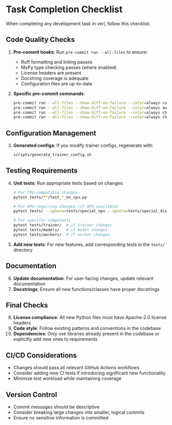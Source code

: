 # Task Completion Checklist

When completing any development task in verl, follow this checklist:

## Code Quality Checks
1. **Pre-commit hooks**: Run `pre-commit run --all-files` to ensure:
   - Ruff formatting and linting passes
   - MyPy type checking passes (where enabled)
   - License headers are present
   - Docstring coverage is adequate
   - Configuration files are up-to-date

2. **Specific pre-commit commands**:
   ```bash
   pre-commit run --all-files --show-diff-on-failure --color=always ruff
   pre-commit run --all-files --show-diff-on-failure --color=always autogen-trainer-cfg
   pre-commit run --all-files --show-diff-on-failure --color=always check-docstrings
   pre-commit run --all-files --show-diff-on-failure --color=always check-license
   ```

## Configuration Management
3. **Generated configs**: If you modify trainer configs, regenerate with:
   ```bash
   scripts/generate_trainer_config.sh
   ```

## Testing Requirements
4. **Unit tests**: Run appropriate tests based on changes:
   ```bash
   # For CPU-compatible changes
   pytest tests/**/test_*_on_cpu.py
   
   # For GPU-requiring changes (if GPU available)
   pytest tests/ --ignore=tests/special_npu --ignore=tests/special_distributed --ignore=tests/special_e2e
   
   # For specific components
   pytest tests/trainer/  # if trainer changes
   pytest tests/models/   # if model changes
   pytest tests/workers/  # if worker changes
   ```

5. **Add new tests**: For new features, add corresponding tests in the `tests/` directory

## Documentation
6. **Update documentation**: For user-facing changes, update relevant documentation
7. **Docstrings**: Ensure all new functions/classes have proper docstrings

## Final Checks
8. **License compliance**: All new Python files must have Apache-2.0 license headers
9. **Code style**: Follow existing patterns and conventions in the codebase
10. **Dependencies**: Only use libraries already present in the codebase or explicitly add new ones to requirements

## CI/CD Considerations
- Changes should pass all relevant GitHub Actions workflows
- Consider adding new CI tests if introducing significant new functionality
- Minimize test workload while maintaining coverage

## Version Control
- Commit messages should be descriptive
- Consider breaking large changes into smaller, logical commits
- Ensure no sensitive information is committed